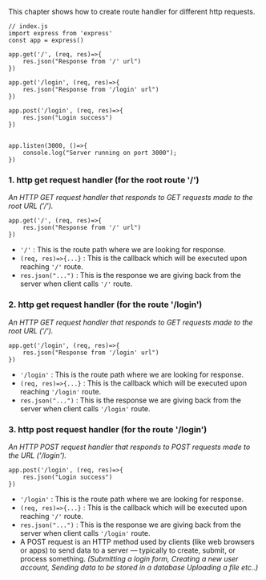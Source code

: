 This chapter shows how to create route handler for different http requests.

```
// index.js
import express from 'express'
const app = express()

app.get('/', (req, res)=>{
    res.json("Response from '/' url")
})

app.get('/login', (req, res)=>{
    res.json("Response from '/login' url")
})

app.post('/login', (req, res)=>{
    res.json("Login success")
})


app.listen(3000, ()=>{
    console.log("Server running on port 3000");
})
```

### 1. http get request handler (for the root route '/')
_An HTTP GET request handler that responds to GET requests made to the root URL ('/')._

```
app.get('/', (req, res)=>{
    res.json("Response from '/' url")
})
```
* `'/'` : This is the route path where we are looking for response.
* `(req, res)=>{...}` : This is the callback which will be executed upon reaching `'/'` route.
* `res.json("...")` : This is the response we are giving back from the server when client calls `'/'` route.

### 2. http get request handler (for the route '/login')
_An HTTP GET request handler that responds to GET requests made to the root URL ('/')._

```
app.get('/login', (req, res)=>{
    res.json("Response from '/login' url")
})
```
* `'/login'` : This is the route path where we are looking for response.
* `(req, res)=>{...}` : This is the callback which will be executed upon reaching `'/login'` route.
* `res.json("...")` : This is the response we are giving back from the server when client calls `'/login'` route.

### 3. http post request handler (for the route '/login')
_An HTTP POST request handler that responds to POST requests made to the URL ('/login')._

```
app.post('/login', (req, res)=>{
    res.json("Login success")
})
```
* `'/login'` : This is the route path where we are looking for response.
* `(req, res)=>{...}` : This is the callback which will be executed upon reaching `'/'` route.
* `res.json("...")` : This is the response we are giving back from the server when client calls `'/login'` route.
* A POST request is an HTTP method used by clients (like web browsers or apps) to send data to a server — typically to create, submit, or process something. _(Submitting a login form, Creating a new user account, Sending data to be stored in a database Uploading a file etc..)_
